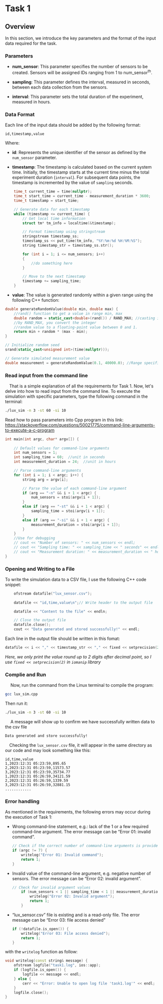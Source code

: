 # Task 1

## Overview

In this section, we introduce the key parameters and the format of the input data required for the task.

### Parameters

- **num_sensor**: This parameter specifies the number of sensors to be created. Sensors will be assigned IDs ranging from 1 to num_sensor<sup>th</sup>.

- **sampling**: This parameter defines the interval, measured in seconds, between each data collection from the sensors.

- **interval**: This parameter sets the total duration of the experiment, measured in hours.

### Data Format

Each line of the input data should be added by the following format: 
```plaintext
id,timestamp,value
```

Where:

- **id**: Represents the unique identifier of the sensor as defined by the `num_sensor` parameter.
  
- **timestamp**: The timestamp is calculated based on the current system time. Initially, the timestamp starts at the current time minus the total experiment duration (`interval`). For subsequent data points, the timestamp is incremented by the value of `sampling` seconds.

```cpp
    time_t current_time = time(nullptr);
    time_t start_time = current_time - measurement_duration * 3600;
    time_t timestamp = start_time;

    // Generate data for each timestamp
    while (timestamp <= current_time) {
        // Get local time information
        struct tm* tm_info = localtime(&timestamp);

        // Format timestamp using stringstream
        stringstream timestamp_ss;
        timestamp_ss << put_time(tm_info, "%Y:%m:%d %H:%M:%S");
        string timestamp_str = timestamp_ss.str();

        for (int i = 1; i <= num_sensors; i++)
        {
            //do something here
        }

        // Move to the next timestamp
        timestamp += sampling_time;
    }
```
- **value**: The value is generated randomly within a given range using the following C++ function:

```cpp
double generateRandomValue(double min, double max) {
	//rand() function to get a value in range min, max
    double random = static_cast<double>(rand()) / RAND_MAX; //casting it to double and dividing it 
	//by RAND_MAX, you convert the integer 
    //random value to a floating-point value between 0 and 1.
    return min + random * (max - min);
}

// Initialize random seed
srand(static_cast<unsigned int>(time(nullptr)));

// Generate simulated measurement value
double measurement = generateRandomValue(0.1, 40000.0); //Range specified in the problem header
```
### Read input from the command line
&emsp;That is a simple explanation of all the requirements for Task 1. Now, let's delve into how to read input from the command line. To execute the simulation with specific parameters, type the following command in the terminal:
```bash
./lux_sim -n 3 -st 60 -si 10
```
Read how to pass parameters into Cpp program in this link: https://stackoverflow.com/questions/50021775/command-line-arguments-to-execute-a-c-program

```cpp
int main(int argc, char* argv[]) {
    
    // Default values for command-line arguments
    int num_sensors = 1;
    int sampling_time = 60;  //unit in seconds
    int measurement_duration = 24;  //unit in hours

    // Parse command-line arguments
    for (int i = 1; i < argc; i++) {
        string arg = argv[i];

        // Parse the value of each command-line argument
        if (arg == "-n" && i + 1 < argc) {
            num_sensors = stoi(argv[i + 1]);
        } 
		else if (arg == "-st" && i + 1 < argc) {
            sampling_time = stoi(argv[i + 1]);
        } 
		else if (arg == "-si" && i + 1 < argc) {
            measurement_duration = stoi(argv[i + 1]);
        }
    }
    //Use for debugging
    // cout << "Number of sensors: " << num_sensors << endl;
    // cout << "Sampling time: " << sampling_time << " seconds" << endl;
    // cout << "Measurement duration: " << measurement_duration << " hours" << endl;
}
```
### Opening and Writing to a File

To write the simulation data to a CSV file, I use the following C++ code snippet:
```cpp
    ofstream datafile("lux_sensor.csv");
    
    datafile << "id,time,value\n";// Write header to the output file

    datafile << "Content to the file" << endln;

    // Close the output file
    datafile.close();
    cout << "Data generated and stored successfully!" << endl;
```
Each line in the output file should be written in this fomat:
```cpp
datafile << i << "," << timestamp_str << "," << fixed << setprecision(2) << measurement << "\n";
```
*Here, we only print the value round up to 2 digits after decimal point, so I use ```fixed << setprecision(2)``` in ```iomanip``` library*

### Complie and Run
&emsp; Now, run the command from the Linux terminal to compile the program:
```bash
gcc lux_sim.cpp
```
Then run it:
```bash
./lux_sim -n 3 -st 60 -si 10
```
&emsp; A message will show up to confirm we have successfully written data to the csv file
```bash
Data generated and store successfully!
```
&emsp;Checking the `lux_sensor.csv` file, it will appear in the same directory as our code and may look something like this:
```csv
id,time,value
1,2023:12:31 05:23:59,895.65
2,2023:12:31 05:23:59,11573.57
3,2023:12:31 05:23:59,35734.77
1,2023:12:31 05:26:59,34121.59
2,2023:12:31 05:26:59,1339.59
3,2023:12:31 05:26:59,32881.15
............
```
### Error handling

As mentioned in the requirements, the following errors may occur during the execution of Task 1:
-  Wrong command-line statement, e.g.: lack of the 1 or a few required command-line
argument. The error message can be “Error 01: invalid command”.
    ```cpp
    // Check if the correct number of command-line arguments is provided
    if (argc != 7) {
        writelog("Error 01: Invalid command");
        return 1;
    }
    ```
- Invalid value of the command-line argument, e.g. negative number of sensors. The error
message can be “Error 02: invalid argument”.
    ```cpp
    // Check for invalid argument values
        if (num_sensors < 1 || sampling_time < 1 || measurement_duration < 1) {
            writelog("Error 02: Invalid argument");
            return 1;
        }
    ```
-  “lux_sensor.csv” file is existing and is a read-only file. The error message can be “Error 03:
file access denied”
    ```cpp
    if (!datafile.is_open()) {
        writelog("Error 03: File access denied");
        return 1;
    }
    ```
with the ```writelog``` function as follow:
```cpp
void writelog(const string& message) {
    ofstream logfile("task1.log", ios::app);
    if (logfile.is_open()) {
        logfile << message << endl;
    } else {
        cerr << "Error: Unable to open log file 'task1.log'" << endl;
    }
    logfile.close();
}
```




